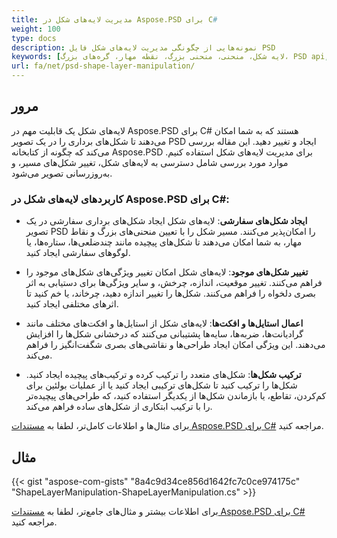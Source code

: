 ```yaml
---
title: مدیریت لایه‌های شکل در Aspose.PSD برای C#
weight: 100
type: docs
description: نمونه‌هایی از چگونگی مدیریت لایه‌های شکل فایل PSD
keywords: [لایه شکل، منحنی، منحنی بزرگ، نقطه مهار، گره‌های بزرگ، PSD api, C#, csharp, نمونه کد]
url: fa/net/psd-shape-layer-manipulation/
---
```


## مرور
لایه‌های شکل یک قابلیت مهم در Aspose.PSD برای C# هستند که به شما امکان می‌دهند تا شکل‌های برداری را در یک تصویر PSD ایجاد و تغییر دهید. این مقاله بررسی می‌کند که چگونه از کتابخانه Aspose.PSD برای مدیریت لایه‌های شکل استفاده کنیم. موارد مورد بررسی شامل دسترسی به لایه‌های شکل، تغییر شکل‌های مسیر، و به‌روزرسانی تصویر می‌شود.

### کاربردهای لایه‌های شکل در Aspose.PSD برای C#:

- **ایجاد شکل‌های سفارشی**: لایه‌های شکل ایجاد شکل‌های برداری سفارشی در یک تصویر PSD را امکان‌پذیر می‌کنند. مسیر شکل را با تعیین منحنی‌های بزرگ و نقاط مهار، به شما امکان می‌دهند تا شکل‌های پیچیده مانند چندضلعی‌ها، ستاره‌ها، یا لوگوهای سفارشی ایجاد کنید.
  
- **تغییر شکل‌های موجود**: لایه‌های شکل امکان تغییر ویژگی‌های شکل‌های موجود را فراهم می‌کنند. تغییر موقعیت، اندازه، چرخش، و سایر ویژگی‌ها برای دستیابی به اثر بصری دلخواه را فراهم می‌کنند. شکل‌ها را تغییر اندازه دهید، چرخاند، یا خم کنید تا اثر‌های مختلفی ایجاد کنید.
  
- **اعمال استایل‌ها و افکت‌ها**: لایه‌های شکل از استایل‌ها و افکت‌های مختلف مانند گرادیانت‌ها، ضربه‌ها، سایه‌ها پشتیبانی می‌کنند که درخشانی شکل‌ها را افزایش می‌دهند. این ویژگی امکان ایجاد طراحی‌ها و نقاشی‌های بصری شگفت‌انگیز را فراهم می‌کند.
  
- **ترکیب شکل‌ها**: شکل‌های متعدد را ترکیب کرده و ترکیب‌های پیچیده ایجاد کنید. شکل‌ها را ترکیب کنید تا شکل‌های ترکیبی ایجاد کنید یا از عملیات بولئین برای کم‌کردن، تقاطع، یا بازماندن شکل‌ها از یکدیگر استفاده کنید، که طراحی‌های پیچیده‌تر را با ترکیب ابتکاری از شکل‌های ساده فراهم می‌کند.

برای مثال‌ها و اطلاعات کامل‌تر، لطفا به [مستندات Aspose.PSD برای C#](https://docs.aspose.com/psd/fa/) مراجعه کنید.

## مثال

{{< gist "aspose-com-gists" "8a4c9d34ce856d1642fc7c0ce974175c" "ShapeLayerManipulation-ShapeLayerManipulation.cs" >}}

برای اطلاعات بیشتر و مثال‌های جامع‌تر، لطفا به [مستندات Aspose.PSD برای C#](https://docs.aspose.com/psd/fa/) مراجعه کنید.
